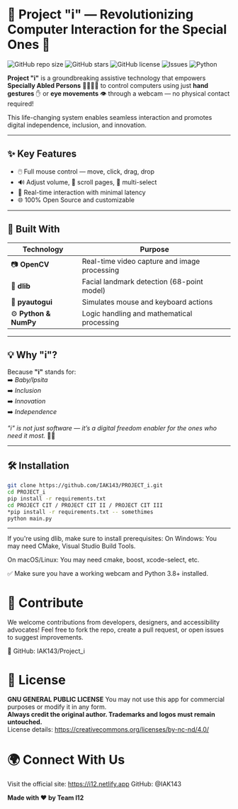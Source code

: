 # 🚀 Project "i" — Revolutionizing Computer Interaction for the Special Ones 🌟

![GitHub repo size](https://img.shields.io/github/repo-size/IAK143/PROJECT_i?color=blue&style=for-the-badge)
![GitHub stars](https://img.shields.io/github/stars/IAK143/PROJECT_i?style=for-the-badge)
![GitHub license](https://img.shields.io/github/license/IAK143/PROJECT_i?style=for-the-badge)
![Issues](https://img.shields.io/github/issues/IAK143/PROJECT_i?style=for-the-badge)
![Python](https://img.shields.io/badge/Made%20with-Python-blue?style=for-the-badge&logo=python)

**Project "i"** is a groundbreaking assistive technology that empowers **Specially Abled Persons** 👩‍🦽🧑‍🦯 to control computers using just **hand gestures** ✋ or **eye movements** 👁️ through a webcam — no physical contact required!

This life-changing system enables seamless interaction and promotes digital independence, inclusion, and innovation.

---

## ✨ Key Features

- 🖱️ Full mouse control — move, click, drag, drop  
- 🔊 Adjust volume, 🧭 scroll pages, 🎯 multi-select  
- 🎥 Real-time interaction with minimal latency  
- 🌐 100% Open Source and customizable  

---

## 🧠 Built With

| Technology | Purpose |
|------------|---------|
| 📷 **OpenCV** | Real-time video capture and image processing |
| 🎯 **dlib** | Facial landmark detection (68-point model) |
| 🧰 **pyautogui** | Simulates mouse and keyboard actions |
| ⚙️ **Python & NumPy** | Logic handling and mathematical processing |

---

## 💡 Why "i"?

Because **"i"** stands for:  
➡️ *Baby/Ipsita*   
➡️ *Inclusion*  
➡️ *Innovation*  
➡️ *Independence*

_"i" is not just software — it’s a digital freedom enabler for the ones who need it most._ 🌈💖

---

## 🛠️ Installation

```bash
git clone https://github.com/IAK143/PROJECT_i.git
cd PROJECT_i
pip install -r requirements.txt
cd PROJECT CIT / PROJECT CIT II / PROJECT CIT III
*pip install -r requirements.txt -- somethimes
python main.py

```
---
If you're using dlib, make sure to install prerequisites:
On Windows: You may need CMake, Visual Studio Build Tools.

On macOS/Linux: You may need cmake, boost, xcode-select, etc.

✅ Make sure you have a working webcam and Python 3.8+ installed.

# 🤝 Contribute
We welcome contributions from developers, designers, and accessibility advocates!
Feel free to fork the repo, create a pull request, or open issues to suggest improvements.

🔗 GitHub: IAK143/Project_i

# 📜 License

**GNU GENERAL PUBLIC LICENSE**
You may not use this app for commercial purposes or modify it in any form.  
**Always credit the original author. Trademarks and logos must remain untouched.**  
License details: https://creativecommons.org/licenses/by-nc-nd/4.0/


# 🌍 Connect With Us
Visit the official site: https://i12.netlify.app
GitHub: @IAK143

**Made with ❤️ by Team I12**
